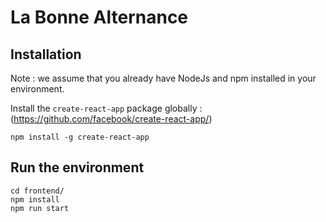 # La Bonne Alternance

## Installation

Note : we assume that you already have NodeJs and npm installed in your environment.

Install the `create-react-app` package globally : (https://github.com/facebook/create-react-app/)

    npm install -g create-react-app

## Run the environment

    cd frontend/
    npm install
    npm run start
